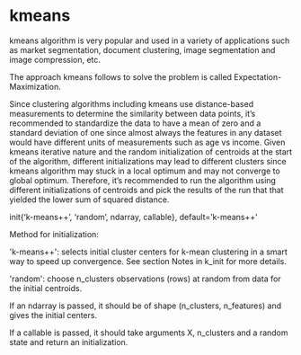 # kmeans


kmeans algorithm is very popular and used in a variety of applications such as 
market segmentation, 
document clustering, 
image segmentation and image compression, etc.

The approach kmeans follows to solve the problem is called Expectation-Maximization.

Since clustering algorithms including kmeans use distance-based measurements to determine the similarity between data points, it’s recommended to standardize the data to have a mean of zero and a standard deviation of one since almost always the features in any dataset would have different units of measurements such as age vs income.
Given kmeans iterative nature and the random initialization of centroids at the start of the algorithm, different initializations may lead to different clusters since kmeans algorithm may stuck in a local optimum and may not converge to global optimum. Therefore, it’s recommended to run the algorithm using different initializations of centroids and pick the results of the run that that yielded the lower sum of squared distance.

init{‘k-means++’, ‘random’, ndarray, callable}, default=’k-means++’

Method for initialization:

'k-means++': selects initial cluster centers for k-mean clustering in a smart way to speed up convergence. See section Notes in k_init for more details.

'random': choose n_clusters observations (rows) at random from data for the initial centroids.

If an ndarray is passed, it should be of shape (n_clusters, n_features) and gives the initial centers.

If a callable is passed, it should take arguments X, n_clusters and a random state and return an initialization.

